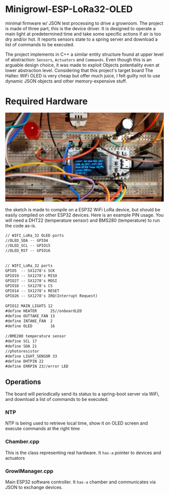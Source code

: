 # Minigrowl-ESP-LoRa32-OLED
minimal firmware w/ JSON test processing to drive a growroom. The project is made of three part, this is the device driver. It is designed to operate a main light at predetermined time and take some specific actions if air is too dry and/or hot. It reports sensors state to a spring server and download a list of commands to be executed.

The project implements in C++ a similar entity structure found at upper level of abstraction: `Sensors`, `Actuators` and `Commands`. Even though this is an arguable design choice, it was made to exploit Objects potentiality even at lower abstraction level. Considering that this project's target board The Haltec WiFi OLED is very cheap but offer much juice, I felt guilty not to use dynamic JSON objects and other memory-expensive stuff.

# Required Hardware

![dev OLED](/docs/oledTest.jpg)

the sketch is made to compile on a ESP32 WiFi LoRa device, but should be easily compiled on other ESP32 devices.
Here is an example PIN usage. You will need a DHT22 (temperature sensor) and BMS280 (temperature) to run the code as-is.

```
// WIFI_LoRa_32 OLED ports
//OLED_SDA -- GPIO4
//OLED_SCL -- GPIO15
//OLED_RST -- GPIO16


// WIFI_LoRa_32 ports
GPIO5  -- SX1278's SCK
GPIO19 -- SX1278's MISO
GPIO27 -- SX1278's MOSI
GPIO18 -- SX1278's CS
GPIO14 -- SX1278's RESET
GPIO26 -- SX1278's IRQ(Interrupt Request)

GPIO12 MAIN_LIGHTS 12
#define HEATER		25//onboardLED
#define OUTTAKE_FAN	13
#define INTAKE_FAN	2
#define OLED		16

//BME280 temperature sensor
#define SCL 17
#define SDA 21
//photoresistor
#define LIGHT_SENSOR 33
#define DHTPIN 22 
#define ERRPIN 23//error LED
```
## Operations
The board will periodically send its status to a spring-boot server via WiFi, and download a list of commands to be executed.

### NTP

NTP is being used to retrieve local time, show it on OLED screen and execute commands at the right time

### Chamber.cpp

This is the class representing real hardware. It `has-a` pointer to devices and actuators

### GrowlManager.cpp

Main ESP32 software controller. It `has-a` chamber and communicates via JSON to exchange devices.

